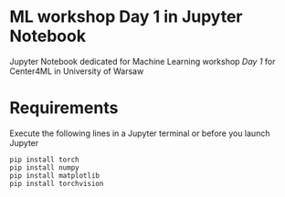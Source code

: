 # ML workshop Day 1 in Jupyter Notebook
Jupyter Notebook dedicated for Machine Learning workshop *Day 1* for Center4ML in University of Warsaw

# Requirements
Execute the following lines in a Jupyter terminal or before you launch Jupyter

```
pip install torch
pip install numpy
pip install matplotlib
pip install torchvision
```



